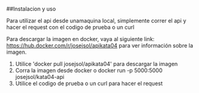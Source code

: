 ##Instalacion y uso

Para utilizar el api desde unamaquina local, simplemente correr el api y hacer el request con el codigo de prueba o un curl

Para descargar la imagen en docker, vaya al siguiente link:
https://hub.docker.com/r/josejsol/apikata04
para ver información sobre la imagen.

1. Utilice 'docker pull josejsol/apikata04' para descargar la imagen
2. Corra la imagen desde docker o docker run -p 5000:5000 josejsol/kata04-api
3. Utilice el codigo de prueba o un curl para hacer el request
